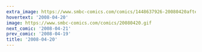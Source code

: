 ```yaml
---
extra_image: https://www.smbc-comics.com/comics/1448637926-20080420after.png
hovertext: '2008-04-20'
image: https://www.smbc-comics.com/comics/20080420.gif
next_comic: '2008-04-21'
prev_comic: '2008-04-19'
title: '2008-04-20'
---
```


